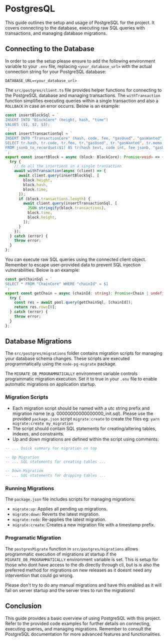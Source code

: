 # PostgresQL

This guide outlines the setup and usage of PostgreSQL for the project. It covers connecting to the database, executing raw SQL queries with transactions, and managing database migrations.

## Connecting to the Database

In order to use the setup please ensure to add the following environment variable to your `.env` file, replacing `<your_database_url>` with the actual connection string for your PostgreSQL database:

```
DATABASE_URL=<your_database_url>
```

The `src/postgres/client.ts` file provides helper functions for connecting to the PostgreSQL database and managing transactions.
The `withTransaction` function simplifies executing queries within a single transaction and also a `ROLLBACK` in case an error occurrs. Below is an example:

```ts
const insertBlockSql = `
INSERT INTO "BlockCore" (height, hash, "time")
VALUES ($1, $2, $3);
`;
const insertTransactionSql = `
INSERT INTO "TransactionCore" (hash, code, fee, "gasUsed", "gasWanted", memo, "time", "blockHeight")
SELECT tr.hash, tr.code, tr.fee, tr."gasUsed", tr."gasWanted", tr.memo, $2, $3
FROM jsonb_to_recordset($1) AS tr(hash text, code int, fee jsonb, "gasUsed" text, "gasWanted" text, memo text);
`;
export const insertBlock = async (block: BlockCore): Promise<void> => {
  try {
    // do all the insertions in a single transaction
    await withTransaction(async (client) => {
      await client.query(insertBlockSql, [
        block.height,
        block.hash,
        block.time,
      ]);
      if (block.transactions.length) {
        await client.query(insertTransactionSql, [
          JSON.stringify(block.transactions),
          block.time,
          block.height,
        ]);
      }
    });
  } catch (error) {
    throw error;
  }
};
```

You can execute raw SQL queries using the connected client object. Remember to escape user-provided data to prevent SQL injection vulnerabilities. Below is an example:

```ts
const getChainSql = `
SELECT * FROM "ChainCore" WHERE "chainId" = $1
`;
export const getChain = async (chainId: string): Promise<Chain | undefined> => {
  try {
    const res = await pool.query(getChainSql, [chainId]);
    return res.rows[0];
  } catch (error) {
    throw error;
  }
};
```

## Database Migrations

The `src/postgres/migrations` folder contains migration scripts for managing your database schema changes. These scripts are executed programmatically using the `node-pg-migrate` package.

The `MIGRATE_DB_PROGRAMMATICALLY` environment variable controls programmatic migration execution. Set it to true in your `.env` file to enable automatic migrations on application startup.

### Migration Scripts

- Each migration script should be named with a utc string prefix and migration name (e.g. 00000000000000000_init.sql). Please use the provided `package.json` script `migrate:create` to create the files eg: `yarn migrate:create my_migration`
- The script should contain SQL statements for creating/altering tables, indexes, and constraints.
- Up and down migrations are defined within the script using comments:

```sql
-- ... Quick summary for migration on top

-- Up Migration
-- ... SQL statements for creating tables ...

-- Down Migration
-- ... SQL statements for dropping tables ...
```

### Running Migrations

The `package.json` file includes scripts for managing migrations:

- `migrate:up`: Applies all pending up migrations.
- `migrate:down`: Reverts the latest migration.
- `migrate:redo`: Re-applies the latest migration.
- `migrate:create`: Creates a new migration file with a timestamp prefix.

### Programatic Migration

The `postgresMigrate` function in `src/postgres/migrations` allows programmatic execution of migrations at startup if the `MIGRATE_DB_PROGRAMMATICALLY` environment variable is set. This is setup for those who dont have access to the db directly through cli, but is is also the preferred method for migrations on new releases as it doesnt need any intervention that could go wrong.

Please don't try to do any manual migrations and have this enabled as it will fail on server startup and the server tries to run the migrations!

## Conclusion

This guide provides a basic overview of using PostgreSQL with this project. Refer to the provided code examples for further details on connecting, executing queries, and managing migrations. Remember to consult the PostgreSQL documentation for more advanced features and functionalities.
